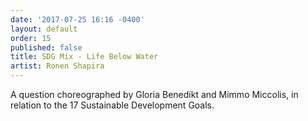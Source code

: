 ```yaml
---
date: '2017-07-25 16:16 -0400'
layout: default
order: 15
published: false
title: SDG Mix - Life Below Water
artist: Ronen Shapira
---
```

A question choreographed by Gloria Benedikt and Mimmo Miccolis, in relation to the 17 Sustainable Development Goals.
